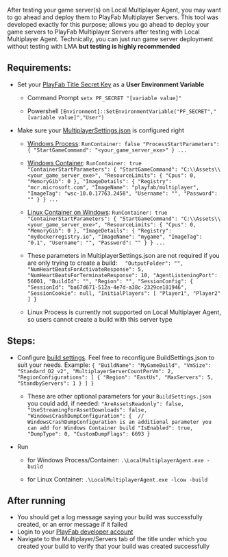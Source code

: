 ﻿After testing your game server(s) on Local Multiplayer Agent, you may want to go ahead and deploy them to PlayFab Multiplayer Servers.
This tool was developed exactly for this purpose; allows you go ahead to deploy your game servers to PlayFab Multiplayer Servers after testing with Local Multiplayer Agent.
Technically, you can just run game server deployment without testing with LMA **but testing is highly recommended**

## Requirements:
- Set your [PlayFab Title Secret Key](https://docs.microsoft.com/en-us/gaming/playfab/gamemanager/secret-key-management) as a **User Environment Variable**
    - Command Prompt
    `setx PF_SECRET "[variable value]"`

    - Powershell
    `[Environment]::SetEnvironmentVariable("PF_SECRET","[variable value]","User")`

- Make sure your [MultiplayerSettings.json](../MultiplayerSettings.json) is configured right
    - [Windows Process](https://docs.microsoft.com/en-us/gaming/playfab/features/multiplayer/servers/localmultiplayeragent/run-process-based-gameserver):
        `RunContainer: false
        "ProcessStartParameters": {
            "StartGameCommand": "<your_game_server_exe>"
        }
        ...`
    - [Windows Container](https://docs.microsoft.com/en-us/gaming/playfab/features/multiplayer/servers/localmultiplayeragent/run-container-gameserver):
        `RunContainer: true
        "ContainerStartParameters": {
            "StartGameCommand": "C:\\Assets\\<your_game_server_exe>",
            "ResourceLimits": {
                "Cpus": 0,
                "MemoryGib": 0
            },
            "ImageDetails": {
                "Registry": "mcr.microsoft.com",
                "ImageName": "playfab/multiplayer",
                "ImageTag": "wsc-10.0.17763.2458",
                "Username": "",
                "Password": ""
             }
        }
        ...`
    - [Linux Container on Windows](https://docs.microsoft.com/en-us/gaming/playfab/features/multiplayer/servers/localmultiplayeragent/run-container-gameserver):
        `RunContainer: true
        "ContainerStartParameters": {
            "StartGameCommand": "C:\\Assets\\<your_game_server_exe>",
            "ResourceLimits": {
                "Cpus": 0,
                "MemoryGib": 0
            },
            "ImageDetails": {
                "Registry": "mydockerregistry.io",
                "ImageName": "mygame",
                "ImageTag": "0.1",
                "Username": "",
                "Password": ""
             }
        }
        ...`

    - These parameters in MultiplayerSettings.json are not required if you are only trying to create a build:
    `  
    "OutputFolder": "",
    "NumHeartBeatsForActivateResponse": 5,
    "NumHeartBeatsForTerminateResponse": 10,
    "AgentListeningPort": 56001,
    "BuildId": "",
    "Region": "",
    "SessionConfig": {
        "SessionId": "ba67d671-512a-4e7d-a38c-2329ce181946",
        "SessionCookie": null,
        "InitialPlayers": [ "Player1", "Player2" ]
    }
    `

    - Linux Process is currently not supported on Local Multiplayer Agent, so users cannot create a build with this server type

## Steps:

- Configure [build settings](./BuildSettings.json). Feel free to reconfigure BuildSettings.json to suit your needs. Example:
`
{
    "BuildName": "MyGameBuild",
    "VmSize": "Standard_D2_v2",
    "MultiplayerServerCountPerVm": 2,
    "RegionConfigurations": [
        {
            "Region": "EastUs",
            "MaxServers": 5,
            "StandbyServers": 1
        }
    ]
}
`

    - These are other optional parameters for your `BuildSettings.json` you could add, if needed:
    `
    "AreAssetsReadonly": false,
    "UseStreamingForAssetDownloads": false,
    "WindowsCrashDumpConfiguration": {  // WindowsCrashDumpConfiguration is an additional parameter you can add for Windows Container build
        "IsEnabled": true,
        "DumpType": 0,
        "CustomDumpFlags": 6693
        }
    `

- Run 
    - for Windows Process/Container:
    `.\LocalMultiplayerAgent.exe -build`

    - for Linux Container:
    `.\LocalMultiplayerAgent.exe -lcow -build`


## After running
- You should get a log message saying your build was successfully created, or an error message if it failed
- Login to your [PlayFab developer account](https://developer.playfab.com/en-us/login) 
- Navigate to the Multiplayer/Servers tab of the title under which you created your build to verify that your build was created successfully